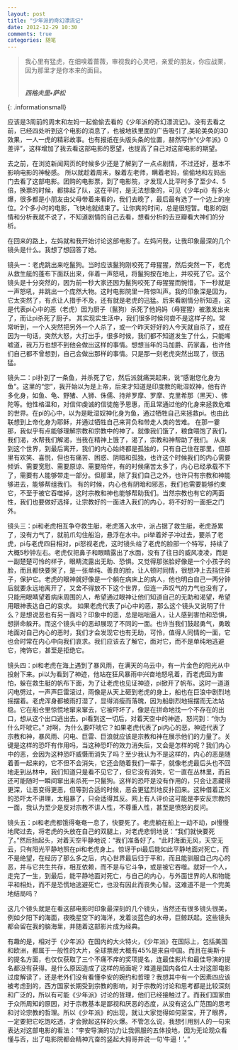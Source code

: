 ```yaml
---
layout: post
title: "少年派的奇幻漂流记"
date: 2012-12-29 10:30
comments: true
categories: 随笔
---
```


> 我心里有猛虎，在细嗅着蔷薇，审视我的心灵吧，亲爱的朋友，你应战栗，因为那里才是你本来的面目。 
> 
> <br/>
> <em style="font-weight:bold">西格夫里•萨松</em>
{: .informationsmall}

应该是3周前的周末和左妈一起偷偷去看的《少年派的奇幻漂流记》。没有去看之前，已经四处听到这个电影的消息了，也被地铁里面的广告吸引了,美轮美奂的3D效果，一人一虎的精彩故事。也有报纸在头版头条的位置，赫然写作“《少年派》0差评”，这样增加了我去看这部电影的愿望，也提高了自己对这部电影的期望。

去之前，在浏览新闻网页的时候多少还是了解到了一点点剧情，不过还好，基本不影响电影的神秘感。
所以就趁着周末，躲着左老师，瞒着老妈，偷偷地和左妈出门去看了这部电影。团购的电影票，到了电影院，才发现人比平时多了至少4、5倍，换票的时候，都排起了队，这在平时，是无法想象的，可见《少年pi》有多火爆，很多都是小朋友由父母带着来看的，我们去晚了，最后最有选了一个边上的座位。2个多小时的电影，飞快地就结束了。让你爽的时间，总是很短暂。电影的剧情和分析我就不说了，不知道剧情的自己去看，想看分析的去豆瓣看大神们的分析。

在回来的路上，左妈就和我开始讨论这部电影了。左妈问我，让我印象最深的几个镜头是什么。我想了想回答了她。

镜头一：老虎跳出来吃鬣狗。当时应该鬣狗刚咬死了母猩猩，然后突然一下，老虎从救生艇的蓬布下面跃出来，伴着一声怒吼，将鬣狗按在地上，并咬死了它。这个镜头是十分突然的，因为前一秒大家还因为鬣狗咬死了母猩猩而惋惜，下一秒就是一声怒吼，并跳出一个庞然大物。这时电影院里一阵惊叫声。我的印象深是因为，它太突然了，有点让人措手不及，还有就是老虎的迅猛。后来看剧情分析知道，这是代表pi心中的恶（老虎）因为厨子（鬣狗）杀死了他妈妈（母猩猩）被激发出来了，而让pi杀死了厨子。
其实现实生活中，我们很多时候何尝不是这样子的。常常听到，一个人突然把另外一个人杀了，或一个昨天好好的人今天就自杀了，或在因为一句话，突然大怒，大打出手，很多时候，我们都不知道发生了什么，只能唏嘘道，我万万也想不到他会做出这样的事情。想想当年的马加爵、药家鑫，也许他们自己都不曾想到，自己会做出那样的事情。只是那一刻老虎突然出现了，很迅猛。

镜头二：pi扑到了一条鱼，并杀死了它，然后派就痛哭起来，说“感谢您化身为鱼”。这里的“您”，我开始以为是上帝，后来才知道是印度教的毗湿奴神，他有许多化身，如鱼、龟、野猪、人狮、侏儒、持斧罗摩、罗摩、克里希那（黑天）、佛陀等。他性格温和，对信仰虔诚的信徒施予恩惠，而且常通过他的化身来拯救危难的世界。在pi的心中，以为是毗湿奴神化身为鱼，通过牺牲自己来拯救pi。也由此联想到上帝化身为耶稣，并通过牺牲自己来背负和带走人类的苦难。
在那一霎那，我似乎有点能够理解宗教和宗教中的神了。就像我们饿了，粮食喂饱了我们，我们渴，水帮我们解渴，当我在精神上饿了，渴了，宗教和神帮助了我们。
从来到这个世界，到最后离开，我们的内心始终都是孤独的，只有自己住在那里，但那里有欢笑、喜悦，但也有痛苦、困惑、阴暗和孤独，也许这个时候我们的内心需要倾诉、需要宽慰、需要原谅、需要陪伴，有的时候痛苦太多了，内心已经承载不下了，需要有人能够带走一部分。但那里，除了我们自己之外，也许只有宗教和神能够进去，能够帮组我们。
有的时候，内心也有阴暗和邪恶，我们也需要能够约束它，不至于被它吞噬掉，这时宗教和神也能够帮助我们。当然宗教也有它的两面性，我们也要做好选择，让宗教好的一面进入我们的内心，将不好的一面拒之门外。

镜头三：pi和老虎相互争夺救生艇，老虎落入水中，派占据了救生艇，老虎游累了，没有力气了，就前爪勾住船沿，悬浮在水中。pi举着斧子冲过去，要杀了老虎，pi与老虎四目相对，pi怒视老虎，这时镜头给了老虎的脸部一个特写，持续了大概5秒钟左右。老虎仅把鼻子和眼睛露出了水面，没有了往日的威风凌凌，而是一副楚楚可怜的样子，眼睛流露出无助、恐惧。又觉得那张脸好像是一个小孩子的脸，而且都快要哭了，是一张单纯、善良的脸，让人顿时同情，很想冲上去挡住斧子，保护它。老虎的眼神就好像是一个躺在病床上的病人，他也明白自己一两分钟后就要永远地离开了，又舍不得放不下这个世界，但连一声叹气的力气也没有了，只能用眼睛望着病床周围的人，希望通过眼神让他们知道自己的无助和渴望，希望用眼神表达自己的哀求。
如果老虎代表了pi心中的恶，那么这个镜头又说明了什么？是想说恶也有另一面吗？印象中的恶，总是咄咄逼人，让人感到害怕和恐惧，想拼命躲开。而这个镜头中的恶却展现了不同的一面。也许当我们鼓起勇气，勇敢地面对自己内心的恶时，我们才会发现它也有无助，可怜，值得人同情的一面，它也会时常在内心中向我们哀求。我们应该去了解它，面对它，而不是单纯地逃避它，掩饰它，甚至是拒绝它。

镜头四：pi和老虎在海上遇到了暴风雨，在满天的乌云中，有一片金色的阳光从中投射下来。pi以为看到了神迹，他站在狂风暴雨中兴奋地怒吼着，而老虎因为害怕，躲在救生艇的帆布下面，为了让老虎也见证神迹，pi掀开了帆布。这时一道道闪电劈过，一声声巨雷滚过，雨像是从天上砸到老虎的身上，船也在巨浪中剧烈地摇摆着。老虎浑身都被雨打湿了，显得消瘦而落魄，因为船剧烈地摇摆而无法站稳。它在船仓里惊慌地窜来窜去，它被吓坏了，像是在拼命地找一个不存在的出口，想从这个出口逃出去。pi看到这一切后，对着天空中的神迹，怒问到：“你为什么吓唬它。”
对啊，为什么要吓唬它？如果老虎代表了pi内心的恶，神迹代表了宗教和神，暴风雨、闪电、巨雷、巨浪就应该是宗教和神在展示他们的力量了。关键是这样的恐吓有作用吗，当这种恐吓的效力消失后，又会是怎样的呢？我们内心中的恶，会因为这种恐吓威慑而消失了吗？至少我认为不是这样的，内心的恶是随着善一起来的，它不但不会消失，它还会随着我们一辈子，就像老虎最后头也不回地走到丛林中，我们知道只是看不见它了，但它没有消失，它一直在丛林里，而且还可能随时一瞬间窜出来杀死一只鬣狗。这样的恐吓是没有作用的，只会让恶藏得更深，让恶变得更恶，但等到合适的时候，恶会更猛烈地反扑回来。这种借着正义的恐吓太不讲理，太粗暴了，只会适得其反。网上有人评价这可能是李安反宗教的一面，我认为至少是反对宗教不讲人性，不尊重人性，甚至是愤怒的反问。


镜头五：pi和老虎都饿得奄奄一息了，快要死了。老虎躺在船上一动不动，pi慢慢地爬过去，将老虎的头放在自己的双腿上，对老虎悲悯地说：“我们就快要死了。”然后抬起头，对着天空平静地说：“我们准备好了。“此时海面无风，天空无云，只有阳光平静地照在pi和老虎身上。惊讶于pi最后能如此平静地面对死亡，而不是绝望，在经历了那么多之后，内心世界最后归于平和，而且能驯服自己内心的恶，并与它共生共存，相互依赖，而不是与它斗争，或是被它吞噬。就好一个人，走完了一生，到最后，能平静地面对死亡，与自己的内心，与外面世界的人和物能平和相处，而不是恐慌地逃避死亡，也没有因此而丧失心智。这难道不是一个完美地结局吗？

这几个镜头就是在看这部电影时印象最深刻的几个镜头，当然还有很多镜头很美，例如夕阳下的海面，夜晚星空下的海洋，发着淡蓝色的水母，巨鲸跃起。这些镜头都会留在我的脑海里，并随着这部影片成为经典。

有趣的是，相对于《少年派》在国内的大火特火，《少年派》在国际上，包括美国和欧洲，都属于一般性的大片，全球票房大概有45%是来自中国。而且在奥斯卡的提名方面，也仅仅获取了三个不痛不痒的奖项提名，连最佳影片和最佳导演的提名都没有获得。是什么原因造成了这样的局面呢？难道是国内各位人士对这部电影过度解读了，还是老外们没有看懂李安的婉约和哲理？我想其中有一个因素四应该被考虑到的，西方国家长期受到宗教的影响，对于宗教的讨论和思考都是比较深刻和广泛的，所以有可能《少年派》讨论的哲理，他们已经接触过了。而我们国家由于众所周知的原因，对于宗教基本是鄙视和厌恶的态度，从没有这么广范围的思考和讨论宗教的哲理。所以《少年派》的出现，就让大家觉得如何至宝，开了眼界，一定要把它吃饱吃透，才会掀起这样的火爆。不管怎么说，我想引用别人的一句来表达对这部电影的看法：“李安导演的功力让我佩服的五体投地，因为无论观众看懂与否，出了电影院都会精神亢奋的竖起大拇哥并说一句‘牛逼！’。”

